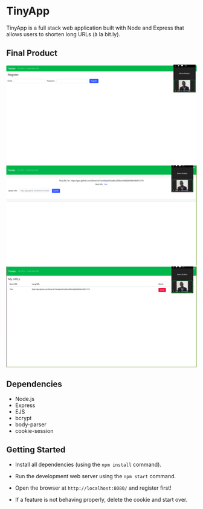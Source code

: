 # TinyApp

TinyApp is a full stack web application built with Node and Express that allows users to shorten long URLs (à la bit.ly).

## Final Product

!["Register"](./img/register.png)
!["Short URL VIEW AND EDIT"](./img/shorturl.png)
!["Home page"](./img/view.png)

## Dependencies

- Node.js
- Express
- EJS
- bcrypt
- body-parser
- cookie-session

## Getting Started

- Install all dependencies (using the `npm install` command).

- Run the development web server using the `npm start` command.
- Open the browser at `http://localhost:8080/` and register first!

* If a feature is not behaving properly, delete the cookie and start over.